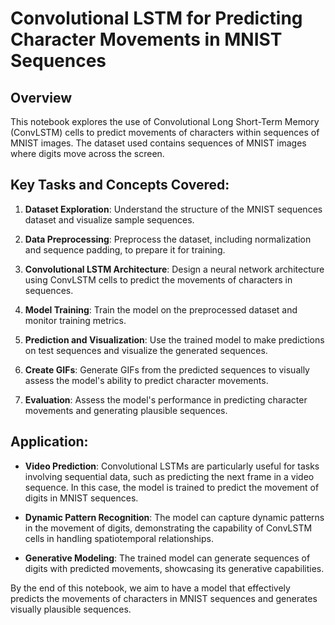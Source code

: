 # Convolutional LSTM for Predicting Character Movements in MNIST Sequences

## Overview

This notebook explores the use of Convolutional Long Short-Term Memory (ConvLSTM) cells to predict movements of characters within sequences of MNIST images. The dataset used contains sequences of MNIST images where digits move across the screen.

## Key Tasks and Concepts Covered:

1. **Dataset Exploration**: Understand the structure of the MNIST sequences dataset and visualize sample sequences.

2. **Data Preprocessing**: Preprocess the dataset, including normalization and sequence padding, to prepare it for training.

3. **Convolutional LSTM Architecture**: Design a neural network architecture using ConvLSTM cells to predict the movements of characters in sequences.

4. **Model Training**: Train the model on the preprocessed dataset and monitor training metrics.

5. **Prediction and Visualization**: Use the trained model to make predictions on test sequences and visualize the generated sequences.

6. **Create GIFs**: Generate GIFs from the predicted sequences to visually assess the model's ability to predict character movements.

7. **Evaluation**: Assess the model's performance in predicting character movements and generating plausible sequences.

## Application:

- **Video Prediction**: Convolutional LSTMs are particularly useful for tasks involving sequential data, such as predicting the next frame in a video sequence. In this case, the model is trained to predict the movement of digits in MNIST sequences.

- **Dynamic Pattern Recognition**: The model can capture dynamic patterns in the movement of digits, demonstrating the capability of ConvLSTM cells in handling spatiotemporal relationships.

- **Generative Modeling**: The trained model can generate sequences of digits with predicted movements, showcasing its generative capabilities.

By the end of this notebook, we aim to have a model that effectively predicts the movements of characters in MNIST sequences and generates visually plausible sequences.
